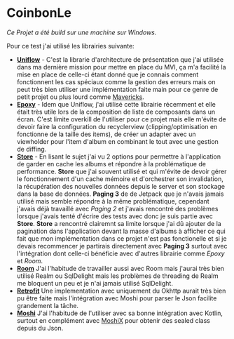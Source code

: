 # CoinbonLe
_Ce Projet a été build sur une machine sur Windows._

Pour ce test j'ai utilisé les librairies suivante:

- **[Uniflow](https://github.com/uniflow-kt/uniflow-kt)** - C'est la librarie d'architecture de présentation que j'ai utilisée dans ma dernière mission pour mettre en place du MVI, ça m'a facilité la mise en place de celle-ci étant donné que je connais comment fonctionnent les cas spéciaux comme la gestion des erreurs mais on peut très bien utiliser une implémentation faite main pour ce genre de petit projet ou plus lourd comme [Mavericks](https://github.com/airbnb/mavericks).
- **[Epoxy](https://github.com/airbnb/epoxy)** - Idem que Uniflow, j'ai utilisé cette librairie récemment et elle était très utile lors de la composition de liste de composants dans un écran. C'est limite overkill de l'utiliser pour ce projet mais elle m'évite de devoir faire la configuration du recyclerview (clipping/optimisation en fonctionne de la taille des items), de créer un adapter avec un viewholder pour l'item d'album en combinant le tout avec une gestion de diffing.
- **[Store](https://github.com/dropbox/Store)** - En lisant le sujet j'ai vu 2 options pour permettre à l'application de garder en cache les albums et répondre à la problématique de performance. **Store** que j'ai souvent utilisé et qui m'évite de devoir gérer le fonctionnement d'un cache mémoire et d'orchestrer son invalidation, la récupération des nouvelles données depuis le server et son stockage dans la base de données. **Paging 3** de de Jetpack que je n'avais jamais utilisé mais semble répondre à la même problématique, cependant j'avais déjà travaillé avec _Paging 2_ et j'avais rencontré des problèmes lorsque j'avais tenté d'écrire des tests avec donc je suis partie avec **Store**. **Store** a rencontré clairemnt sa limite lorsque j'ai dû ajouter de la pagination dans l'application devant la masse d'albums à afficher ce qui fait que mon implémentation dans ce projet n'est pas fonctionelle et si je devais recommencer je partirais directement avec **Paging 3** surtout avec l'intégration dont celle-ci bénéficie avec d'autres librairie comme _Epoxy_ et _Room_.
- **[Room](https://developer.android.com/training/data-storage/room)** J'ai l'habitude de travailler aussi avec Room mais j'aurai très bien utilisé Realm ou SqlDelight mais les problèmes de threading de Realm me bloquent un peu et je n'ai jamais utilisé SqlDelight.
- **[Retrofit](https://square.github.io/retrofit/)** Une implementation avec uniquement du Okhttp aurait très bien pu être faite mais l'intégration avec Moshi pour parser le Json facilite grandement la tâche.
- **[Moshi](https://github.com/square/moshi)** J'ai l'habitude de l'utiliser avec sa bonne intégration avec Kotlin, surtout en complément avec [MoshiX](https://github.com/ZacSweers/MoshiX) pour obtenir des sealed class depuis du Json.
